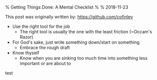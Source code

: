 % Getting Things Done: A Mental Checklist
%
% 2018-11-23

This post was originally written by: https://github.com/cofinley

- Use the right tool for the job
	- The right tool is usually the one with the least friction (~Occam's Razor)
- For God's sake, just write something down/start on something
	- Embrace the rough draft
- Know thyself
    - Know when you are sinking too much time into something less important or are about to


test
